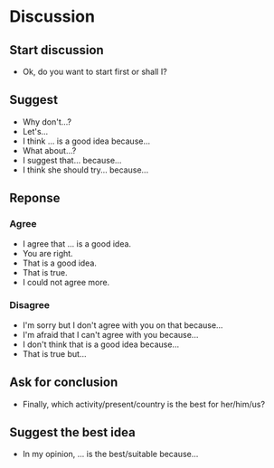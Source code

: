 # Discussion

## Start discussion

- Ok, do you want to start first or shall I?

## Suggest

- Why don't...?
- Let's...
- I think ... is a good idea because...
- What about...?
- I suggest that... because...
- I think she should try... because...

## Reponse

### Agree

- I agree that ... is a good idea.
- You are right.
- That is a good idea.
- That is true.
- I could not agree more.

### Disagree

- I'm sorry but I don't agree with you on that because...
- I'm afraid that I can't agree with you because...
- I don't think that is a good idea because...
- That is true but...

## Ask for conclusion

- Finally, which activity/present/country is the best for her/him/us?

## Suggest the best idea

- In my opinion, ... is the best/suitable because...

